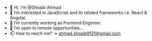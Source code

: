 - 👋 Hi, I’m @Shoaib Ahmad
- 👀 I’m interested in JavaScript and its related frameworks i.e. React & Angular.
- 🌱 I’m currently working as Frontend Engineer. 
- 💞️ I’m open to remote opportunities...
- 📫 How to reach me? -> ahmad.shoaib9121@gmail.com

<!---
shoaib9121/shoaib9121 is a ✨ special ✨ repository because its `README.md` (this file) appears on your GitHub profile.
You can click the Preview link to take a look at your changes.
--->
